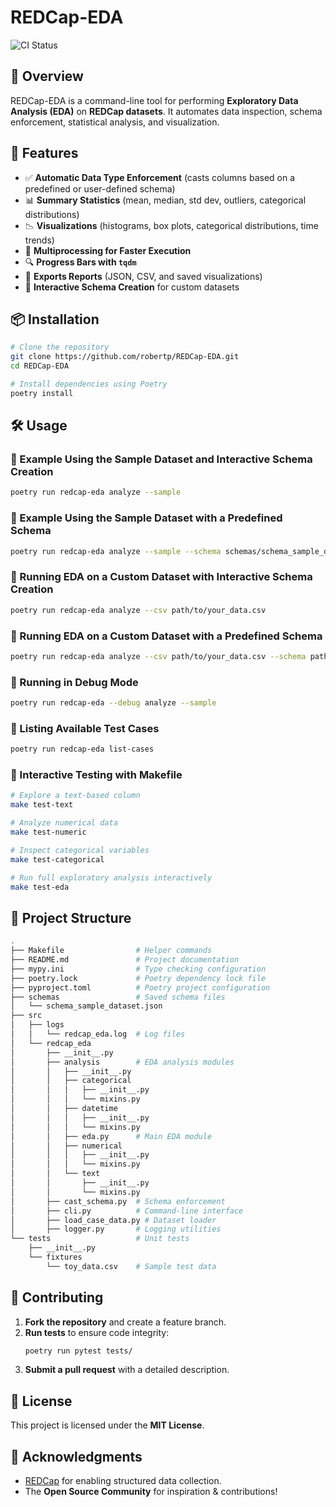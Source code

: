 # REDCap-EDA

![CI Status](https://github.com/robertp/REDCap-EDA/actions/workflows/ci.yaml/badge.svg)

## 📌 Overview
REDCap-EDA is a command-line tool for performing **Exploratory Data Analysis (EDA)** on **REDCap datasets**. It automates data inspection, schema enforcement, statistical analysis, and visualization.

## 🚀 Features
- ✅ **Automatic Data Type Enforcement** (casts columns based on a predefined or user-defined schema)
- 📊 **Summary Statistics** (mean, median, std dev, outliers, categorical distributions)
- 📉 **Visualizations** (histograms, box plots, categorical distributions, time trends)
- 🔄 **Multiprocessing for Faster Execution**
- 🔍 **Progress Bars with `tqdm`**
- 📂 **Exports Reports** (JSON, CSV, and saved visualizations)
- 📝 **Interactive Schema Creation** for custom datasets

## 📦 Installation
```bash
# Clone the repository
git clone https://github.com/robertp/REDCap-EDA.git
cd REDCap-EDA

# Install dependencies using Poetry
poetry install
```

## 🛠️ Usage

### 🔹 Example Using the Sample Dataset and Interactive Schema Creation
```bash
poetry run redcap-eda analyze --sample
```

### 🔹 Example Using the Sample Dataset with a Predefined Schema
```bash
poetry run redcap-eda analyze --sample --schema schemas/schema_sample_dataset.json
```

### 🔹 Running EDA on a Custom Dataset with Interactive Schema Creation
```bash
poetry run redcap-eda analyze --csv path/to/your_data.csv
```

### 🔹 Running EDA on a Custom Dataset with a Predefined Schema
```bash
poetry run redcap-eda analyze --csv path/to/your_data.csv --schema path/to/schema.json
```

### 🔹 Running in Debug Mode
```bash
poetry run redcap-eda --debug analyze --sample
```

### 🔹 Listing Available Test Cases
```bash
poetry run redcap-eda list-cases
```

### 🔹 Interactive Testing with Makefile
```bash
# Explore a text-based column
make test-text

# Analyze numerical data
make test-numeric

# Inspect categorical variables
make test-categorical

# Run full exploratory analysis interactively
make test-eda
```

## 📂 Project Structure
```bash
.
├── Makefile                # Helper commands
├── README.md               # Project documentation
├── mypy.ini                # Type checking configuration
├── poetry.lock             # Poetry dependency lock file
├── pyproject.toml          # Poetry project configuration
├── schemas                 # Saved schema files
│   └── schema_sample_dataset.json
├── src
│   ├── logs
│   │   └── redcap_eda.log  # Log files
│   └── redcap_eda
│       ├── __init__.py
│       ├── analysis        # EDA analysis modules
│       │   ├── __init__.py
│       │   ├── categorical
│       │   │   ├── __init__.py
│       │   │   └── mixins.py
│       │   ├── datetime
│       │   │   ├── __init__.py
│       │   │   └── mixins.py
│       │   ├── eda.py      # Main EDA module
│       │   ├── numerical
│       │   │   ├── __init__.py
│       │   │   └── mixins.py
│       │   └── text
│       │       ├── __init__.py
│       │       └── mixins.py
│       ├── cast_schema.py  # Schema enforcement
│       ├── cli.py          # Command-line interface
│       ├── load_case_data.py # Dataset loader
│       ├── logger.py       # Logging utilities
└── tests                   # Unit tests
    ├── __init__.py
    └── fixtures
        └── toy_data.csv    # Sample test data
```

## 📝 Contributing
1. **Fork the repository** and create a feature branch.
2. **Run tests** to ensure code integrity:
   ```bash
   poetry run pytest tests/
   ```
3. **Submit a pull request** with a detailed description.

## 📜 License
This project is licensed under the **MIT License**.

## 🤝 Acknowledgments
- [REDCap](https://projectredcap.org/) for enabling structured data collection.
- The **Open Source Community** for inspiration & contributions!
